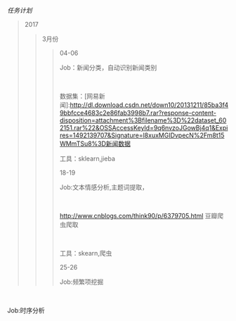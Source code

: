 <em>任务计划</em>
>2017
>>3月份
>>>04-06
      <p>Job：新闻分类，自动识别新闻类别</p>
      <p>数据集：[网易新闻]:http://dl.download.csdn.net/down10/20131211/85ba3f49bbfcce4683c2e86fab3998b7.rar?response-content-disposition=attachment%3Bfilename%3D%22dataset_602151.rar%22&OSSAccessKeyId=9q6nvzoJGowBj4q1&Expires=1492139707&Signature=l8xuxMGIDvpecN%2Fm8t15WMmTSu8%3D新闻数据</p>
      <p>工具：sklearn,jieba</p>
>>>18-19
      <p>Job:文本情感分析,主题词提取，</p>
      <p>http://www.cnblogs.com/think90/p/6379705.html 豆瓣爬虫爬取</p>
      <p>工具：skearn,爬虫</p>
>>>25-26
      <p>Job:频繁项挖掘</p>
>>>
      <p>Job:时序分析</p>
